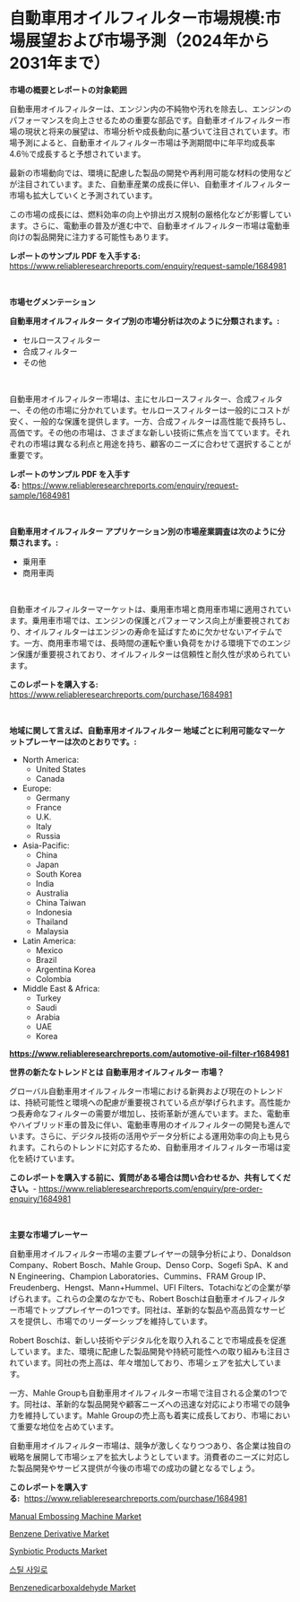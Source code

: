 <p><h1>自動車用オイルフィルター市場規模:市場展望および市場予測（2024年から2031年まで）</h1></p><p><strong>市場の概要とレポートの対象範囲</strong></p>
<p><p>自動車用オイルフィルターは、エンジン内の不純物や汚れを除去し、エンジンのパフォーマンスを向上させるための重要な部品です。自動車オイルフィルター市場の現状と将来の展望は、市場分析や成長動向に基づいて注目されています。市場予測によると、自動車オイルフィルター市場は予測期間中に年平均成長率4.6％で成長すると予想されています。</p><p>最新の市場動向では、環境に配慮した製品の開発や再利用可能な材料の使用などが注目されています。また、自動車産業の成長に伴い、自動車オイルフィルター市場も拡大していくと予測されています。</p><p>この市場の成長には、燃料効率の向上や排出ガス規制の厳格化などが影響しています。さらに、電動車の普及が進む中で、自動車オイルフィルター市場は電動車向けの製品開発に注力する可能性もあります。</p></p>
<p><strong>レポートのサンプル PDF を入手する:</strong> <a href="https://www.reliableresearchreports.com/enquiry/request-sample/1684981">https://www.reliableresearchreports.com/enquiry/request-sample/1684981</a></p>
<p>&nbsp;</p>
<p><strong>市場セグメンテーション</strong></p>
<p><strong>自動車用オイルフィルター タイプ別の市場分析は次のように分類されます。:</strong></p>
<p><ul><li>セルロースフィルター</li><li>合成フィルター</li><li>その他</li></ul></p>
<p>&nbsp;</p>
<p><p>自動車用オイルフィルター市場は、主にセルロースフィルター、合成フィルター、その他の市場に分かれています。セルロースフィルターは一般的にコストが安く、一般的な保護を提供します。一方、合成フィルターは高性能で長持ちし、高価です。その他の市場は、さまざまな新しい技術に焦点を当てています。それぞれの市場は異なる利点と用途を持ち、顧客のニーズに合わせて選択することが重要です。</p></p>
<p><strong>レポートのサンプル PDF を入手する:</strong>&nbsp;<a href="https://www.reliableresearchreports.com/enquiry/request-sample/1684981">https://www.reliableresearchreports.com/enquiry/request-sample/1684981</a></p>
<p>&nbsp;</p>
<p><strong> 自動車用オイルフィルター アプリケーション別の市場産業調査は次のように分類されます。:</strong></p>
<p><ul><li>乗用車</li><li>商用車両</li></ul></p>
<p>&nbsp;</p>
<p><p>自動車オイルフィルターマーケットは、乗用車市場と商用車市場に適用されています。乗用車市場では、エンジンの保護とパフォーマンス向上が重要視されており、オイルフィルターはエンジンの寿命を延ばすために欠かせないアイテムです。一方、商用車市場では、長時間の運転や重い負荷をかける環境下でのエンジン保護が重要視されており、オイルフィルターは信頼性と耐久性が求められています。</p></p>
<p><strong>このレポートを購入する:</strong>&nbsp; <a href="https://www.reliableresearchreports.com/purchase/1684981">https://www.reliableresearchreports.com/purchase/1684981</a></p>
<p>&nbsp;</p>
<p><strong>地域に関して言えば、自動車用オイルフィルター 地域ごとに利用可能なマーケットプレーヤーは次のとおりです。:</strong></p>
<p><ul>
    <li>
        North America:
        <ul>
            <li>United States</li>
            <li>Canada</li>
        </ul>
    </li>
    <li>
        Europe:
        <ul>
            <li>Germany</li>
            <li>France</li>
            <li>U.K.</li>
            <li>Italy</li>
            <li>Russia</li>
        </ul>
    </li>
    <li>
        Asia-Pacific:
        <ul>
            <li>China</li>
            <li>Japan</li>
            <li>South Korea</li>
            <li>India</li>
            <li>Australia</li>
            <li>China Taiwan</li>
            <li>Indonesia</li>
            <li>Thailand</li>
            <li>Malaysia</li>
        </ul>
    </li>
    <li>
        Latin America:
        <ul>
            <li>Mexico</li>
            <li>Brazil</li>
            <li>Argentina Korea</li>
            <li>Colombia</li>
        </ul>
    </li>
    <li>
        Middle East & Africa:
        <ul>
            <li>Turkey</li>
            <li>Saudi</li>
            <li>Arabia</li>
            <li>UAE</li>
            <li>Korea</li>
        </ul>
    </li>
    </ul></p>
<p><strong><a href="https://www.reliableresearchreports.com/automotive-oil-filter-r1684981">https://www.reliableresearchreports.com/automotive-oil-filter-r1684981</a></strong>&nbsp;</p>
<p><strong>世界の新たなトレンドとは 自動車用オイルフィルター 市場？</strong></p>
<p><p>グローバル自動車用オイルフィルター市場における新興および現在のトレンドは、持続可能性と環境への配慮が重要視されている点が挙げられます。高性能かつ長寿命なフィルターの需要が増加し、技術革新が進んでいます。また、電動車やハイブリッド車の普及に伴い、電動車専用のオイルフィルターの開発も進んでいます。さらに、デジタル技術の活用やデータ分析による運用効率の向上も見られます。これらのトレンドに対応するため、自動車用オイルフィルター市場は変化を続けています。</p></p>
<p><strong>このレポートを購入する前に、質問がある場合は問い合わせるか、共有してください。</strong>- <a href="https://www.reliableresearchreports.com/enquiry/pre-order-enquiry/1684981">https://www.reliableresearchreports.com/enquiry/pre-order-enquiry/1684981</a></p>
<p>&nbsp;</p>
<p><strong>主要な市場プレーヤー</strong></p>
<p><p>自動車用オイルフィルター市場の主要プレイヤーの競争分析により、Donaldson Company、Robert Bosch、Mahle Group、Denso Corp、Sogefi SpA、K and N Engineering、Champion Laboratories、Cummins、FRAM Group IP、Freudenberg、Hengst、Mann+Hummel、UFI Filters、Totachiなどの企業が挙げられます。これらの企業のなかでも、Robert Boschは自動車オイルフィルター市場でトッププレイヤーの1つです。同社は、革新的な製品や高品質なサービスを提供し、市場でのリーダーシップを維持しています。</p><p>Robert Boschは、新しい技術やデジタル化を取り入れることで市場成長を促進しています。また、環境に配慮した製品開発や持続可能性への取り組みも注目されています。同社の売上高は、年々増加しており、市場シェアを拡大しています。</p><p>一方、Mahle Groupも自動車用オイルフィルター市場で注目される企業の1つです。同社は、革新的な製品開発や顧客ニーズへの迅速な対応により市場での競争力を維持しています。Mahle Groupの売上高も着実に成長しており、市場において重要な地位を占めています。</p><p>自動車用オイルフィルター市場は、競争が激しくなりつつあり、各企業は独自の戦略を展開して市場シェアを拡大しようとしています。消費者のニーズに対応した製品開発やサービス提供が今後の市場での成功の鍵となるでしょう。</p></p>
<p><strong>このレポートを購入する:</strong>&nbsp;&nbsp;<a href="https://www.reliableresearchreports.com/purchase/1684981">https://www.reliableresearchreports.com/purchase/1684981</a></p>
<p><p><a href="https://view.publitas.com/reportprime-1/manual-embossing-machine-market-size-2024-2031-global-industrial-analysis-key-geographical-regions-market-share-top-key-players-product-types-and-forecast-research-report/">Manual Embossing Machine Market</a></p><p><a href="https://issuu.com/reportprime-2/docs/benzene-derivative-market-size-2030.pptx">Benzene Derivative Market</a></p><p><a href="https://spotless-saver-8fd.notion.site/Synbiotic-Products-Market-Dynamics-2024-2031-Also-about-Its-Market-Trends-Projections-and-Opportu-42e93531f24d4b1587e448002b31bc71">Synbiotic Products Market</a></p><p><a href="https://medium.com/@derrickmafrks96745/%EA%B0%95%EC%B2%A0-%EC%82%AC%EC%9D%BC%EB%A1%9C-%EC%8B%9C%EC%9E%A5-%EB%B6%84%EC%84%9D-%EB%B0%8F-2024%EB%85%84%EB%B6%80%ED%84%B0-2031%EB%85%84%EA%B9%8C%EC%A7%80-%EA%B8%B0%EA%B0%84-%EB%8F%99%EC%95%88%EC%9D%98-%ED%81%AC%EA%B8%B0-%EC%A0%84%EB%A7%9D-2e2d4b66b962">스틸 사일로</a></p><p><a href="https://issuu.com/reportprime-2/docs/benzenedicarboxaldehyde-market-size-2030.pptx">Benzenedicarboxaldehyde Market</a></p></p>